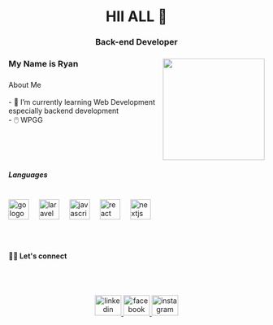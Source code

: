<h1 align="center">HII ALL 👋</h1>

###

<h3 align="center">Back-end Developer</h3>

###

<img align="right" height="200" src="https://camo.githubusercontent.com/c3a2b42529fa30045419cc4f23b6f0f7055ef6d4421eb68390436b197ccfcdb2/68747470733a2f2f692e70696e696d672e636f6d2f6f726967696e616c732f61332f62302f32622f61336230326238316464663837396630616337316366316638346463633630312e676966"  />

###

<h3 align="left">My Name is Ryan</h3>

###

<p align="left">About Me<br><br>- 🌱 I’m currently learning Web Development especially backend development<br>- 🖱️ WPGG</p>

###

<br clear="both">

<h5 align="left">Languages</h5>

###

<br clear="both">

<div align="left">
  <img src="https://cdn.jsdelivr.net/gh/devicons/devicon/icons/go/go-original.svg" height="40" alt="go logo"  />
  <img width="12" />
  <img src="https://cdn.simpleicons.org/laravel/FF2D20" height="40" alt="laravel logo"  />
  <img width="12" />
  <img src="https://cdn.jsdelivr.net/gh/devicons/devicon/icons/javascript/javascript-original.svg" height="40" alt="javascript logo"  />
  <img width="12" />
  <img src="https://cdn.jsdelivr.net/gh/devicons/devicon/icons/react/react-original.svg" height="40" alt="react logo"  />
  <img width="12" />
  <img src="https://cdn.jsdelivr.net/gh/devicons/devicon/icons/nextjs/nextjs-original.svg" height="40" alt="nextjs logo"  />
</div>

###

<br clear="both">

<h4 align="left">🤝🏻 Let's connect</h4>

###

<br clear="both">

<h2 align="left"></h2>

###

<div align="center">
  <a href="https://www.linkedin.com/in/octaviano-ryan-eka-putra-hartanto-088a691a5/" target="_blank">
    <img src="https://raw.githubusercontent.com/maurodesouza/profile-readme-generator/master/src/assets/icons/social/linkedin/default.svg" width="52" height="40" alt="linkedin logo"  />
  </a>
  <a href="https://www.facebook.com/octaviano.ryan.25" target="_blank">
    <img src="https://raw.githubusercontent.com/maurodesouza/profile-readme-generator/master/src/assets/icons/social/facebook/default.svg" width="52" height="40" alt="facebook logo"  />
  </a>
  <a href="https://www.instagram.com/octavianoryan_25" target="_blank">
    <img src="https://raw.githubusercontent.com/maurodesouza/profile-readme-generator/master/src/assets/icons/social/instagram/default.svg" width="52" height="40" alt="instagram logo"  />
  </a>
</div>

###

